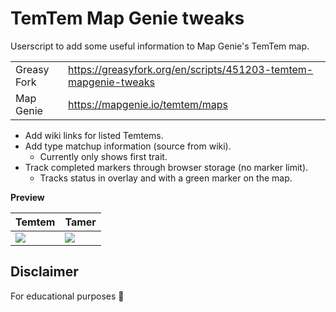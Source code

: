 # TemTem Map Genie tweaks

Userscript to add some useful information to Map Genie's TemTem map.

|||
|---|---|
| Greasy Fork | https://greasyfork.org/en/scripts/451203-temtem-mapgenie-tweaks |
| Map Genie | https://mapgenie.io/temtem/maps |

* Add wiki links for listed Temtems.
* Add type matchup information (source from wiki).
  * Currently only shows first trait.
* Track completed markers through browser storage (no marker limit).
  * Tracks status in overlay and with a green marker on the map.

**Preview**

| Temtem | Tamer |
|---|---|
| ![](https://i.imgur.com/M8hs9ja.png) | ![](https://i.imgur.com/gDG01P7.png) |


## Disclaimer

For educational purposes 👀
